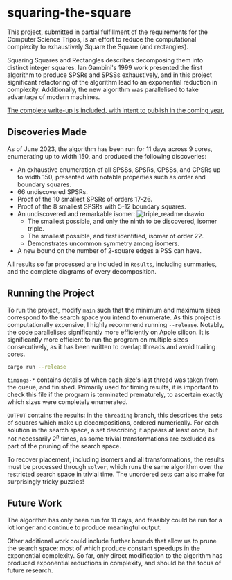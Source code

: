 # squaring-the-square

This project, submitted in partial fulfillment of the requirements for the Computer Science Tripos, is an effort to reduce the computational complexity to exhaustively Square the Square (and rectangles).

Squaring Squares and Rectangles describes decomposing them into distinct integer squares. Ian Gambini's 1999 work presented the first algorithm to produce SPSRs and SPSSs exhaustively, and in this project significant refactoring of the algorithm lead to an exponential reduction in complexity. Additionally, the new algorithm was parallelised to take advantage of modern machines.

[The complete write-up is included, with intent to publish in the coming year.](./AC_MEng_Dissertation.pdf)

## Discoveries Made

As of June 2023, the algorithm has been run for 11 days across 9 cores, enumerating up to width 150, and produced the following discoveries:

- An exhaustive enumeration of all SPSSs, SPSRs, CPSSs, and CPSRs up to width 150, presented with notable properties such as order and boundary squares.
- 66 undiscovered SPSRs.
- Proof of the 10 smallest SPSRs of orders 17-26.
- Proof of the 8 smallest SPSRs with 5-12 boundary squares.
- An undiscovered and remarkable isomer:
  ![triple_readme drawio](https://github.com/anastasia-courtney/squaring-the-square/assets/60652829/37ea8882-6fa3-43d7-a9ad-f450277cb53b)
  - The smallest possible, and only the ninth to be discovered, isomer triple. 
  - The smallest possible, and first identified, isomer of order 22.
  - Demonstrates uncommon symmetry among isomers.
- A new bound on the number of 2-square edges a PSS can have.

All results so far processed are included in `Results`, including summaries, and the complete diagrams of every decomposition.

## Running the Project

To run the project, modify `main` such that the minimum and maximum sizes correspond to the search space you intend to enumerate. As this project is computationally expensive, I highly recommend running `--release`. Notably, the code parallelises significantly more efficiently on Apple silicon. It is significantly more efficient to run the program on multiple sizes consecutively, as it has been written to overlap threads and avoid trailing cores.

```bash
cargo run --release
```

`timings-*` contains details of when each size's last thread was taken from the queue, and finished. Primarily used for timing results, it is important to check this file if the program is terminated prematurely, to ascertain exactly which sizes were completely enumerated.

`OUTPUT` contains the results: in the `threading` branch, this describes the sets of squares which make up decompositions, ordered numerically. For each solution in the search space, a set describing it appears at least once, but not necessarily $2^n$ times, as some trivial transformations are excluded as part of the pruning of the search space.

To recover placement, including isomers and all transformations, the results must be processed through `solver`, which runs the same algorithm over the restricted search space in trivial time. The unordered sets can also make for surprisingly tricky puzzles!

## Future Work

The algorithm has only been run for 11 days, and feasibly could be run for a lot longer and continue to produce meaningful output.

Other additional work could include further bounds that allow us to prune the search space: most of which produce constant speedups in the exponential complexity. So far, only direct modification to the algorithm has produced exponential reductions in complexity, and should be the focus of future research.

